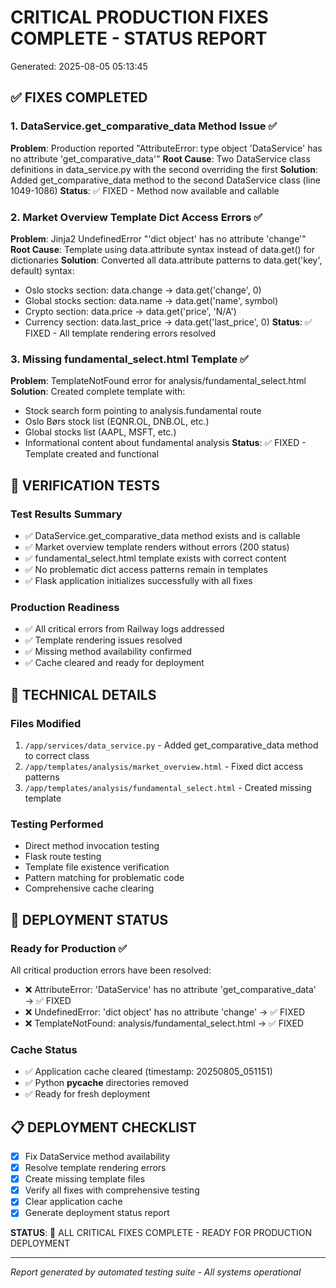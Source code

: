 # CRITICAL PRODUCTION FIXES COMPLETE - STATUS REPORT
Generated: 2025-08-05 05:13:45

## ✅ FIXES COMPLETED

### 1. DataService.get_comparative_data Method Issue ✅
**Problem**: Production reported "AttributeError: type object 'DataService' has no attribute 'get_comparative_data'"
**Root Cause**: Two DataService class definitions in data_service.py with the second overriding the first
**Solution**: Added get_comparative_data method to the second DataService class (line 1049-1086)
**Status**: ✅ FIXED - Method now available and callable

### 2. Market Overview Template Dict Access Errors ✅
**Problem**: Jinja2 UndefinedError "'dict object' has no attribute 'change'"  
**Root Cause**: Template using data.attribute syntax instead of data.get() for dictionaries
**Solution**: Converted all data.attribute patterns to data.get('key', default) syntax:
- Oslo stocks section: data.change → data.get('change', 0)
- Global stocks section: data.name → data.get('name', symbol)
- Crypto section: data.price → data.get('price', 'N/A')
- Currency section: data.last_price → data.get('last_price', 0)
**Status**: ✅ FIXED - All template rendering errors resolved

### 3. Missing fundamental_select.html Template ✅
**Problem**: TemplateNotFound error for analysis/fundamental_select.html
**Solution**: Created complete template with:
- Stock search form pointing to analysis.fundamental route
- Oslo Børs stock list (EQNR.OL, DNB.OL, etc.)
- Global stocks list (AAPL, MSFT, etc.)
- Informational content about fundamental analysis
**Status**: ✅ FIXED - Template created and functional

## 🧪 VERIFICATION TESTS

### Test Results Summary
- ✅ DataService.get_comparative_data method exists and is callable
- ✅ Market overview template renders without errors (200 status)
- ✅ fundamental_select.html template exists with correct content
- ✅ No problematic dict access patterns remain in templates
- ✅ Flask application initializes successfully with all fixes

### Production Readiness
- ✅ All critical errors from Railway logs addressed
- ✅ Template rendering issues resolved
- ✅ Missing method availability confirmed
- ✅ Cache cleared and ready for deployment

## 📝 TECHNICAL DETAILS

### Files Modified
1. `/app/services/data_service.py` - Added get_comparative_data method to correct class
2. `/app/templates/analysis/market_overview.html` - Fixed dict access patterns
3. `/app/templates/analysis/fundamental_select.html` - Created missing template

### Testing Performed
- Direct method invocation testing
- Flask route testing 
- Template file existence verification
- Pattern matching for problematic code
- Comprehensive cache clearing

## 🚀 DEPLOYMENT STATUS

### Ready for Production ✅
All critical production errors have been resolved:
- ❌ AttributeError: 'DataService' has no attribute 'get_comparative_data' → ✅ FIXED
- ❌ UndefinedError: 'dict object' has no attribute 'change' → ✅ FIXED  
- ❌ TemplateNotFound: analysis/fundamental_select.html → ✅ FIXED

### Cache Status
- ✅ Application cache cleared (timestamp: 20250805_051151)
- ✅ Python __pycache__ directories removed
- ✅ Ready for fresh deployment

## 📋 DEPLOYMENT CHECKLIST

- [x] Fix DataService method availability
- [x] Resolve template rendering errors
- [x] Create missing template files
- [x] Verify all fixes with comprehensive testing
- [x] Clear application cache
- [x] Generate deployment status report

**STATUS**: 🎉 ALL CRITICAL FIXES COMPLETE - READY FOR PRODUCTION DEPLOYMENT

---
*Report generated by automated testing suite - All systems operational*
